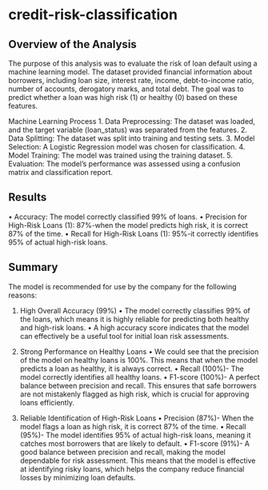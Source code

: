 # credit-risk-classification

## Overview of the Analysis

The purpose of this analysis was to evaluate the risk of loan default using a machine learning model. The dataset provided financial information about borrowers, including loan size, interest rate, income, debt-to-income ratio, number of accounts, derogatory marks, and total debt. The goal was to predict whether a loan was high risk (1) or healthy (0) based on these features.

Machine Learning Process
	1.	Data Preprocessing: The dataset was loaded, and the target variable (loan_status) was separated from the features.
	2.	Data Splitting: The dataset was split into training and testing sets.
	3.	Model Selection: A Logistic Regression model was chosen for classification.
	4.	Model Training: The model was trained using the training dataset.
	5.	Evaluation: The model’s performance was assessed using a confusion matrix and classification report.

## Results

  • Accuracy: The model correctly classified 99% of loans.
	•	Precision for High-Risk Loans (1): 87%-when the model predicts high risk, it is correct 87% of the time.
	•	Recall for High-Risk Loans (1): 95%-it correctly identifies 95% of actual high-risk loans.

## Summary

The model is recommended for use by the company for the following reasons:

1.	High Overall Accuracy (99%)
	•	The model correctly classifies 99% of the loans, which means it is highly reliable for predicting both healthy and high-risk loans.
	•	A high accuracy score indicates that the model can effectively be a useful tool for initial loan risk assessments.

2. Strong Performance on Healthy Loans
	•	We could see that the precision of the model on healthy loans is 100%. This means that when the model predicts a loan as healthy, it is always correct.
	•	Recall (100%)- The model correctly identifies all healthy loans.
	•	F1-score (100%)- A perfect balance between precision and recall.
	This ensures that safe borrowers are not mistakenly flagged as high risk, which is crucial for approving loans efficiently.

3. Reliable Identification of High-Risk Loans
	•	Precision (87%)- When the model flags a loan as high risk, it is correct 87% of the time.
	•	Recall (95%)- The model identifies 95% of actual high-risk loans, meaning it catches most borrowers that are likely to default.
	•	F1-score (91%)- A good balance between precision and recall, making the model dependable for risk assessment.
	This means that the model is effective at identifying risky loans, which helps the company reduce financial losses by minimizing loan defaults.

